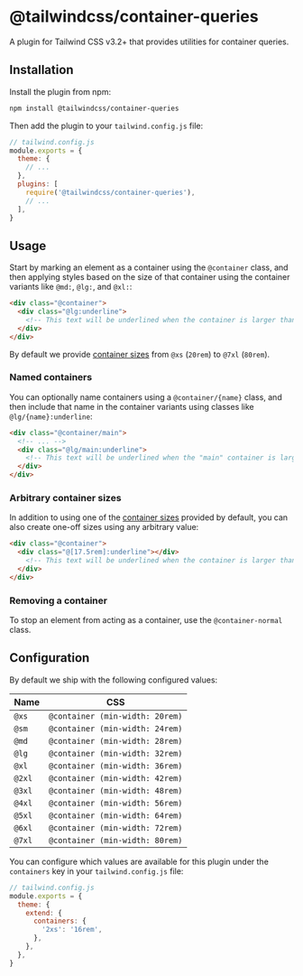 # @tailwindcss/container-queries

A plugin for Tailwind CSS v3.2+ that provides utilities for container queries.

## Installation

Install the plugin from npm:

```sh
npm install @tailwindcss/container-queries
```

Then add the plugin to your `tailwind.config.js` file:

```js
// tailwind.config.js
module.exports = {
  theme: {
    // ...
  },
  plugins: [
    require('@tailwindcss/container-queries'),
    // ...
  ],
}
```

## Usage

Start by marking an element as a container using the `@container` class, and then applying styles based on the size of that container using the container variants like `@md:`, `@lg:`, and `@xl:`:

```html
<div class="@container">
  <div class="@lg:underline">
    <!-- This text will be underlined when the container is larger than `32rem` -->
  </div>
</div>
```

By default we provide [container sizes](#configuration) from `@xs` (`20rem`) to `@7xl` (`80rem`).

### Named containers

You can optionally name containers using a `@container/{name}` class, and then include that name in the container variants using classes like `@lg/{name}:underline`:

```html
<div class="@container/main">
  <!-- ... -->
  <div class="@lg/main:underline">
    <!-- This text will be underlined when the "main" container is larger than `32rem` -->
  </div>
</div>
```

### Arbitrary container sizes

In addition to using one of the [container sizes](#configuration) provided by default, you can also create one-off sizes using any arbitrary value:

```html
<div class="@container">
  <div class="@[17.5rem]:underline"></div>
    <!-- This text will be underlined when the container is larger than `17.5rem` -->
  </div>
</div>
```

### Removing a container

To stop an element from acting as a container, use the `@container-normal` class.

<div class="@container xl:@container-normal">
  <!-- ... -->
</div>

## Configuration

By default we ship with the following configured values:

| Name   | CSS                             |
| ------ | ------------------------------- |
| `@xs`  | `@container (min-width: 20rem)` |
| `@sm`  | `@container (min-width: 24rem)` |
| `@md`  | `@container (min-width: 28rem)` |
| `@lg`  | `@container (min-width: 32rem)` |
| `@xl`  | `@container (min-width: 36rem)` |
| `@2xl` | `@container (min-width: 42rem)` |
| `@3xl` | `@container (min-width: 48rem)` |
| `@4xl` | `@container (min-width: 56rem)` |
| `@5xl` | `@container (min-width: 64rem)` |
| `@6xl` | `@container (min-width: 72rem)` |
| `@7xl` | `@container (min-width: 80rem)` |

You can configure which values are available for this plugin under the `containers` key in your `tailwind.config.js` file:

```js
// tailwind.config.js
module.exports = {
  theme: {
    extend: {
      containers: {
        '2xs': '16rem',
      },
    },
  },
}
```
